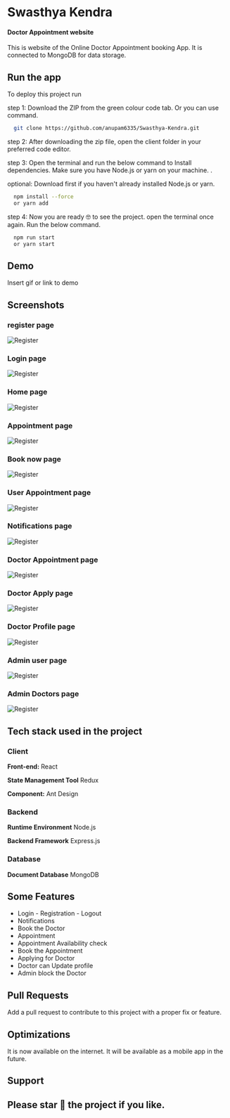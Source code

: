 
# Swasthya Kendra

#### Doctor Appointment website

This is website of the Online Doctor Appointment booking App. It is connected to MongoDB
for  data storage.
## Run the app

To deploy this project run

step 1: Download the ZIP from the green colour code tab. Or you can use command.

```bash
  git clone https://github.com/anupam6335/Swasthya-Kendra.git
```

step 2: After downloading the zip file, open the client folder in your preferred code editor.

step 3: Open the terminal and run the below command to Install dependencies. Make sure you have Node.js or yarn on your machine.
.

optional: Download first if you haven't already installed Node.js or yarn.

```bash
  npm install --force
  or yarn add
```

step 4: Now you are ready 🤓 to see the project. open the terminal once again. Run the below command.

```bash
  npm run start
  or yarn start
```



## Demo

Insert gif or link to demo


## Screenshots

### register page
![Register](https://github.com/anupam6335/Swasthya-Kendra/blob/main/website%20images/register.png)

### Login page
![Register](https://github.com/anupam6335/Swasthya-Kendra/blob/main/website%20images/login.png)

### Home page
![Register](https://github.com/anupam6335/Swasthya-Kendra/blob/main/website%20images/Home.png)

### Appointment page
![Register](https://github.com/anupam6335/Swasthya-Kendra/blob/main/website%20images/Appointment%202.png)

### Book now page
![Register](https://github.com/anupam6335/Swasthya-Kendra/blob/main/website%20images/book%20now.png)

### User Appointment page
![Register](https://github.com/anupam6335/Swasthya-Kendra/blob/main/website%20images/user%20appointment.png)

### Notifications page
![Register](https://github.com/anupam6335/Swasthya-Kendra/blob/main/website%20images/Notifications%20page.png)

### Doctor Appointment page
![Register](https://github.com/anupam6335/Swasthya-Kendra/blob/main/website%20images/Doctor.png)

### Doctor Apply page
![Register](https://github.com/anupam6335/Swasthya-Kendra/blob/main/website%20images/apply%20doctor.png)

### Doctor Profile page
![Register](https://github.com/anupam6335/Swasthya-Kendra/blob/main/website%20images/doctors%20profile%20page.png)

### Admin user page
![Register](https://github.com/anupam6335/Swasthya-Kendra/blob/main/website%20images/Admin%20user%20page.png)

### Admin Doctors page
![Register](https://github.com/anupam6335/Swasthya-Kendra/blob/main/website%20images/Admin%20Doctors%20page.png)


## Tech stack used in the project

### Client
**Front-end:** React

**State Management Tool** Redux

**Component:** Ant Design


### Backend

**Runtime Environment** Node.js

**Backend Framework** Express.js
 
### Database

**Document Database** MongoDB

## Some Features

- Login - Registration - Logout
- Notifications
- Book the Doctor
- Appointment 
- Appointment Availability check
- Book the Appointment
- Applying for  Doctor
- Doctor can Update profile
- Admin block the Doctor


## Pull Requests

Add a pull request to contribute to this project with a proper fix or feature.
    
## Optimizations

It is now available on the internet. It will be available as a mobile app in the future. 
## Support

 ##                    Please star 🌟 the project if you like.


